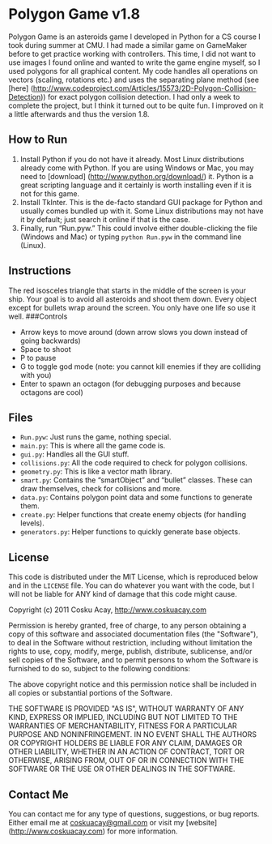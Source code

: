 Polygon Game v1.8
================================
Polygon Game is an asteroids game I developed in Python for a CS course I took during summer at CMU. I had made a similar game on GameMaker before to get practice working with controllers. This time, I did not want to use images I found online and wanted to write the game engine myself, so I used polygons for all graphical content. My code handles all operations on vectors (scaling, rotations etc.) and uses the separating plane method (see [here] (http://www.codeproject.com/Articles/15573/2D-Polygon-Collision-Detection)) for exact polygon collision detection. I had only a week to complete the project, but I think it turned out to be quite fun. I improved on it a little afterwards and thus the version 1.8.

How to Run
--------------------------------
1.  Install Python if you do not have it already. Most Linux distributions already come with Python. If you are using Windows or Mac, you may need to [download] (http://www.python.org/download/) it. Python is a great scripting language and it certainly is worth installing even if it is not for this game.
2.  Install TkInter. This is the de-facto standard GUI package for Python and usually comes bundled up with it. Some Linux distributions may not have it by default; just search it online if that is the case.
3.  Finally, run “Run.pyw.” This could involve either double-clicking the file (Windows and Mac) or typing `python Run.pyw` in the command line (Linux).

Instructions
--------------------------------
The red isosceles triangle that starts in the middle of the screen is your ship. Your goal is to avoid all asteroids and shoot them down. Every object except for bullets wrap around the screen. You only have one life so use it well.
###Controls
* Arrow keys to move around (down arrow slows you down instead of going backwards)
* Space to shoot
* P to pause
* G to toggle god mode (note: you cannot kill enemies if they are colliding with you)
* Enter to spawn an octagon (for debugging purposes and because octagons are cool)

Files
--------------------------------
* `Run.pyw`: Just runs the game, nothing special.
* `main.py`: This is where all the game code is.
* `gui.py`: Handles all the GUI stuff.
* `collisions.py`: All the code required to check for polygon collisions.
* `geometry.py`: This is like a vector math library.
* `smart.py`: Contains the “smartObject” and “bullet” classes. These can draw themselves, check for collisions and more.
* `data.py`: Contains polygon point data and some functions to generate them.
* `create.py`: Helper functions that create enemy objects (for handling levels).
* `generators.py`: Helper functions to quickly generate base objects.

License
--------------------------------
This code is distributed under the MIT License, which is reproduced below and in the `LICENSE` file. You can do whatever you want with the code, but I will not be liable for ANY kind of damage that this code might cause. 

Copyright (c) 2011 Cosku Acay, http://www.coskuacay.com

Permission is hereby granted, free of charge, to any person obtaining a copy of this software and associated documentation files (the "Software"), to deal in the Software without restriction, including without limitation the rights to use, copy, modify, merge, publish, distribute, sublicense, and/or sell copies of the Software, and to permit persons to whom the Software is furnished to do so, subject to the following conditions:

The above copyright notice and this permission notice shall be included in all copies or substantial portions of the Software.

THE SOFTWARE IS PROVIDED "AS IS", WITHOUT WARRANTY OF ANY KIND, EXPRESS OR IMPLIED, INCLUDING BUT NOT LIMITED TO THE WARRANTIES OF MERCHANTABILITY, FITNESS FOR A PARTICULAR PURPOSE AND NONINFRINGEMENT. IN NO EVENT SHALL THE AUTHORS OR COPYRIGHT HOLDERS BE LIABLE FOR ANY CLAIM, DAMAGES OR OTHER LIABILITY, WHETHER IN AN ACTION OF CONTRACT, TORT OR OTHERWISE, ARISING FROM, OUT OF OR IN CONNECTION WITH THE SOFTWARE OR THE USE OR OTHER DEALINGS IN THE SOFTWARE.

Contact Me
--------------------------------
You can contact me for any type of questions, suggestions, or bug reports. Either email me at coskuacay@gmail.com or visit my [website] (http://www.coskuacay.com) for more information.

